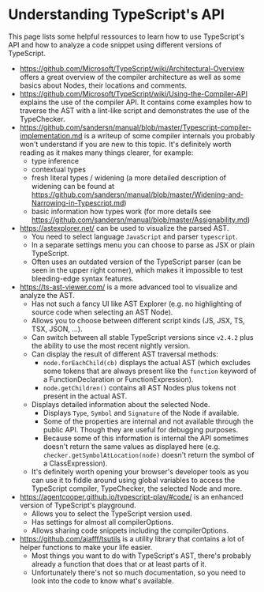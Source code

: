 # Understanding TypeScript's API

This page lists some helpful ressources to learn how to use TypeScript's API and how to analyze a code snippet using different versions of TypeScript.

* https://github.com/Microsoft/TypeScript/wiki/Architectural-Overview offers a great overview of the compiler architecture as well as some basics about Nodes, their locations and comments.
* https://github.com/Microsoft/TypeScript/wiki/Using-the-Compiler-API explains the use of the compiler API. It contains come examples how to traverse the AST with a lint-like script and demonstrates the use of the TypeChecker.
* https://github.com/sandersn/manual/blob/master/Typescript-compiler-implementation.md is a writeup of some compiler internals you probably won't understand if you are new to this topic. It's definitely worth reading as it makes many things clearer, for example:
  * type inference
  * contextual types
  * fresh literal types / widening (a more detailed description of widening can be found at https://github.com/sandersn/manual/blob/master/Widening-and-Narrowing-in-Typescript.md)
  * basic information how types work (for more details see https://github.com/sandersn/manual/blob/master/Assignability.md)
* https://astexplorer.net/ can be used to visualize the parsed AST.
  * You need to select language `JavaScript` and parser `typescript`.
  * In a separate settings menu you can choose to parse as JSX or plain TypeScript.
  * Often uses an outdated version of the TypeScript parser (can be seen in the upper right corner), which makes it impossible to test bleeding-edge syntax features.
* https://ts-ast-viewer.com/ is a more advanced tool to visualize and analyze the AST.
  * Has not such a fancy UI like AST Explorer (e.g. no highlighting of source code when selecting an AST Node).
  * Allows you to choose between different script kinds (JS, JSX, TS, TSX, JSON, ...).
  * Can switch between all stable TypeScript versions since `v2.4.2` plus the ability to use the most recent nightly version.
  * Can display the result of different AST traversal methods:
    * `node.forEachChild(cb)` displays the actual AST (which excludes some tokens that are always present like the `function` keyword of a FunctionDeclaration or FunctionExpression).
    * `node.getChildren()` contains all AST Nodes plus tokens not present in the actual AST.
  * Displays detailed information about the selected Node.
    * Displays `Type`, `Symbol` and `Signature` of the Node if available.
    * Some of the properties are internal and not available through the public API. Though they are useful for debugging purposes.
    * Because some of this information is internal the API sometimes doesn't return the same values as displayed here (e.g. `checker.getSymbolAtLocation(node)` doesn't return the symbol of a ClassExpression).
  * It's definitely worth opening your browser's developer tools as you can use it to fiddle around using global variables to access the TypeScript compiler, TypeChecker, the selected Node and more.
* https://agentcooper.github.io/typescript-play/#code/ is an enhanced version of TypeScript's playground.
  * Allows you to select the TypeScript version used.
  * Has settings for almost all compilerOptions.
  * Allows sharing code snippets including the compilerOptions.
* https://github.com/ajafff/tsutils is a utility library that contains a lot of helper functions to make your life easier.
  * Most things you want to do with TypeScript's AST, there's probably already a function that does that or at least parts of it.
  * Unfortunately there's not so much documentation, so you need to look into the code to know what's available.

